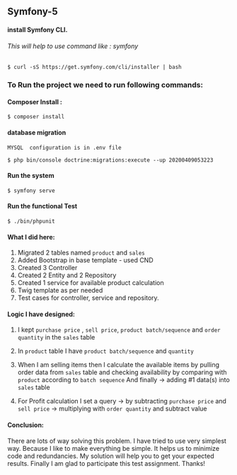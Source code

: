 ## Symfony-5

#### install Symfony CLI.
###### This will help to use command like : symfony

    $ curl -sS https://get.symfony.com/cli/installer | bash
    

### To Run the project we need to run following commands: 
#### Composer Install : 

    $ composer install

#### database migration
    MYSQL  configuration is in .env file

    $ php bin/console doctrine:migrations:execute --up 20200409053223

#### Run the system 

    $ symfony serve
     
#### Run the functional Test

    $ ./bin/phpunit


#### What I did here:

1. Migrated 2 tables named `product` and `sales`
2. Added Bootstrap in base template - used CND
3. Created 3 Controller 
4. Created 2 Entity and 2 Repository 
5. Created 1 service for available product calculation
6. Twig template as per needed 
7. Test cases for controller, service and repository. 

#### Logic I have designed:

1. I kept `purchase price` , `sell price`,
   `product batch/sequence` and `order quantity` 
   in the `sales` table
2. In `product` table  I have `product batch/sequence` and `quantity`

3. When I am selling items then I calculate the available items 
   by pulling order data from `sales` table and checking availability
   by comparing with `product` according to `batch sequence`
   And finally -> adding #1 data(s) into `sales` table
4. For Profit calculation I set a query 
   -> by subtracting `purchase price` and `sell price`
   -> multiplying with `order quantity` and subtract value

#### Conclusion:

There are lots of way solving this problem. I have tried to use very simplest way.
Because I like to make everything be simple. It helps us to minimize code and redundancies. 
My solution will help you to get your expected results. 
Finally I am glad to participate this test assignment.
Thanks!
